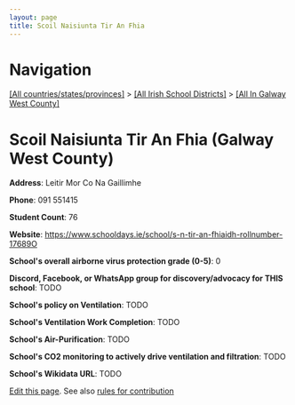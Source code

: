 ```yaml
---
layout: page
title: Scoil Naisiunta Tir An Fhia
---
```

# Navigation

[[All countries/states/provinces]](../../..) > [[All Irish School Districts]](../..) > [[All In Galway West County]](..)

# Scoil Naisiunta Tir An Fhia (Galway West County)

**Address**: Leitir Mor Co Na Gaillimhe

**Phone**: 091 551415

**Student Count**: 76

**Website**: <https://www.schooldays.ie/school/s-n-tir-an-fhiaidh-rollnumber-17689O>

**School's overall airborne virus protection grade (0-5)**: 0

**Discord, Facebook, or WhatsApp group for discovery/advocacy for THIS school**: TODO

**School's policy on Ventilation**: TODO

**School's Ventilation Work Completion**: TODO

**School's Air-Purification**: TODO

**School's CO2 monitoring to actively drive ventilation and filtration**: TODO

**School's Wikidata URL**: TODO


[Edit this page](https://github.com/ventilate-schools/Ireland/edit/main/./Galway_West_County/Scoil_Naisiunta_Tir_An_Fhia.md). See also [rules for contribution](../../../contribution-rules/)